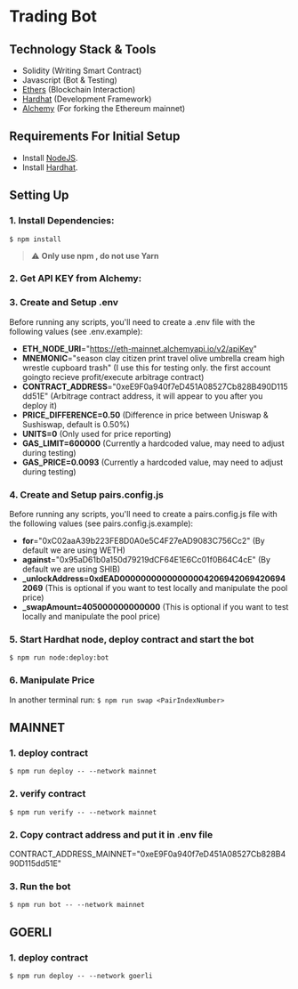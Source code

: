 # Trading Bot

## Technology Stack & Tools
- Solidity (Writing Smart Contract)
- Javascript (Bot & Testing)
- [Ethers](https://docs.ethers.io/v5/) (Blockchain Interaction)
- [Hardhat](https://hardhat.org/docs) (Development Framework)
- [Alchemy](https://www.alchemy.com/) (For forking the Ethereum mainnet)

## Requirements For Initial Setup
- Install [NodeJS](https://nodejs.org/en/).
- Install [Hardhat](https://hardhat.org/hardhat-runner/docs/getting-started#installation).


## Setting Up
### 1. Install Dependencies:
`$ npm install`
> :warning: **Only use npm , do not use Yarn**
### 2. Get API KEY from Alchemy:
### 3. Create and Setup .env
Before running any scripts, you'll need to create a .env file with the following values (see .env.example):

- **ETH_NODE_URI**="https://eth-mainnet.alchemyapi.io/v2/apiKey"
- **MNEMONIC**="season clay citizen print travel olive umbrella cream high wrestle cupboard trash" (I use this for testing only. the first account goingto recieve profit/execute arbitrage contract)
- **CONTRACT_ADDRESS**="0xeE9F0a940f7eD451A08527Cb828B490D115dd51E" (Arbitrage contract address, it will appear to you after you deploy it)
- **PRICE_DIFFERENCE=0.50** (Difference in price between Uniswap & Sushiswap, default is 0.50%)
- **UNITS=0** (Only used for price reporting)
- **GAS_LIMIT=600000** (Currently a hardcoded value, may need to adjust during testing)
- **GAS_PRICE=0.0093** (Currently a hardcoded value, may need to adjust during testing)
### 4. Create and Setup pairs.config.js
Before running any scripts, you'll need to create a pairs.config.js file with the following values (see pairs.config.js.example):

- **for**="0xC02aaA39b223FE8D0A0e5C4F27eAD9083C756Cc2" (By default we are using WETH)
- **against**="0x95aD61b0a150d79219dCF64E1E6Cc01f0B64C4cE" (By default we are using SHIB)
- **_unlockAddress=0xdEAD000000000000000042069420694206942069** (This is optional if you want to test locally and manipulate the pool price)
- **_swapAmount=405000000000000** (This is optional if you want to test locally and manipulate the pool price)
### 5. Start Hardhat node, deploy contract and start the bot
`$ npm run node:deploy:bot`

### 6. Manipulate Price
In another terminal run:
`$ npm run swap <PairIndexNumber>`


## MAINNET
### 1. deploy contract
`$ npm run deploy -- --network mainnet`
### 2. verify contract
`$ npm run verify -- --network mainnet`

### 2. Copy contract address and put it in .env file
CONTRACT_ADDRESS_MAINNET="0xeE9F0a940f7eD451A08527Cb828B490D115dd51E"

### 3. Run the bot
`$ npm run bot -- --network mainnet`

## GOERLI
### 1. deploy contract
`$ npm run deploy -- --network goerli`